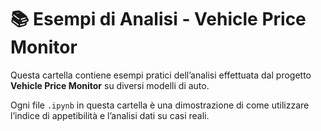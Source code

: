 # 📚 Esempi di Analisi - Vehicle Price Monitor

Questa cartella contiene esempi pratici dell’analisi effettuata dal progetto **Vehicle Price Monitor** su diversi modelli di auto.

Ogni file `.ipynb` in questa cartella è una dimostrazione di come utilizzare l’indice di appetibilità e l’analisi dati su casi reali.
